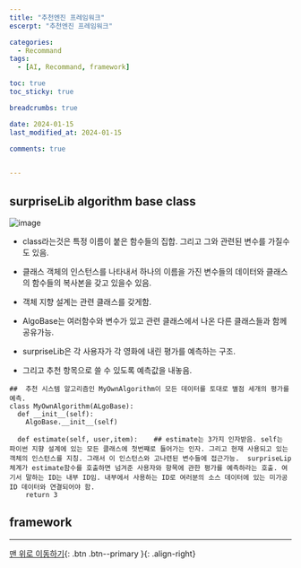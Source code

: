 ```yaml
---
title: "추천엔진 프레임워크"
escerpt: "추천엔진 프레임워크"

categories:
  - Recommand
tags:
  - [AI, Recommand, framework]

toc: true
toc_sticky: true

breadcrumbs: true

date: 2024-01-15
last_modified_at: 2024-01-15

comments: true
  

---
```



## surpriseLib algorithm base class

![image](https://github.com/OC-JSPark/oc-jspark.github.io/assets/46878973/e435cc88-d746-4b5e-8bb1-670b73001404)

- class라는것은 특정 이름이 붙은 함수들의 집합. 그리고 그와 관련된 변수를 가질수도 있음. 
- 클래스 객체의 인스턴스를 나타내서 하나의 이름을 가진 변수들의 데이터와 클래스의 함수들의 복사본을 갖고 있을수 있음.
- 객체 지향 설계는 관련 클래스를 갖게함.
- AlgoBase는 여러함수와 변수가 있고 관련 클래스에서 나온 다른 클래스들과 함께 공유가능.

- surpriseLib은 각 사용자가 각 영화에 내린 평가를 예측하는 구조. 
- 그리고 추천 항목으로 쓸 수 있도록 예측값을 내놓음.

```
##  추천 시스템 알고리즘인 MyOwnAlgorithm이 모든 데이터를 토대로 별점 세개의 평가를 예측.
class MyOwnAlgorithm(ALgoBase):
  def __init__(self):
    AlgoBase.__init__(self)
  
  def estimate(self, user,item):    ## estimate는 3가지 인자받음. self는 파이썬 지향 설계에 있는 모든 클래스에 첫번쨰로 들어가는 인자. 그리고 현재 사용되고 있는 객체의 인스턴스를 지칭. 그래서 이 인스턴스와 고나련된 변수들에 접근가능.  surpriseLip체계가 estimate함수를 호출하면 넘겨준 사용자와 항목에 관한 평가를 예측하라는 호출. 여기서 말하는 ID는 내부 ID임. 내부에서 사용하는 ID로 여러분의 소스 데이터에 있는 미가공 ID 데이터와 연결되어야 함.
    return 3
```

## framework

---


[맨 위로 이동하기](#){: .btn .btn--primary }{: .align-right}